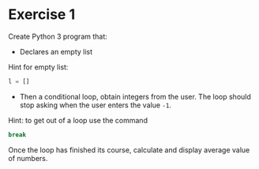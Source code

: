 # Exercise 1

Create Python 3 program that:

- Declares an empty list

Hint for empty list:

```python
l = []
```

- Then a conditional loop, obtain integers from the user. The loop should stop asking when the user enters the value ```-1```.

Hint: to get out of a loop use the command
```python
break
```

Once the loop has finished its course, calculate and display average value of numbers.